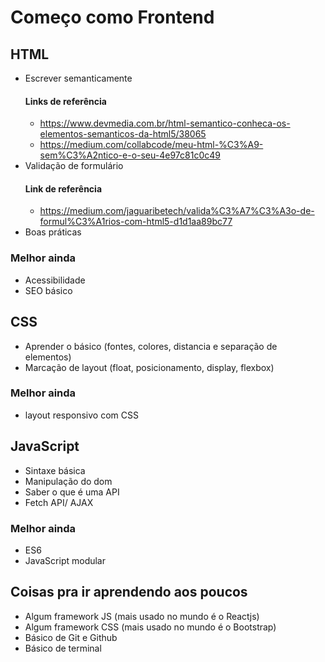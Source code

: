 # Começo como Frontend

## HTML
- Escrever semanticamente
    #### Links de referência 
    - https://www.devmedia.com.br/html-semantico-conheca-os-elementos-semanticos-da-html5/38065
    - https://medium.com/collabcode/meu-html-%C3%A9-sem%C3%A2ntico-e-o-seu-4e97c81c0c49
- Validação de formulário 
     #### Link de referência 
     - https://medium.com/jaguaribetech/valida%C3%A7%C3%A3o-de-formul%C3%A1rios-com-html5-d1d1aa89bc77
- Boas práticas
### Melhor ainda
- Acessibilidade 
- SEO básico

## CSS
- Aprender o básico (fontes, colores, distancia e separação de elementos)
- Marcação de layout (float, posicionamento, display, flexbox)
### Melhor ainda
- layout responsivo com CSS

## JavaScript
- Sintaxe básica
- Manipulação do dom
- Saber o que é uma API
- Fetch API/ AJAX
### Melhor ainda
- ES6 
- JavaScript modular

## Coisas pra ir aprendendo aos poucos
- Algum framework JS (mais usado no mundo é o Reactjs)
- Algum framework CSS (mais usado no mundo é o Bootstrap)
- Básico de Git e Github
- Básico de terminal
